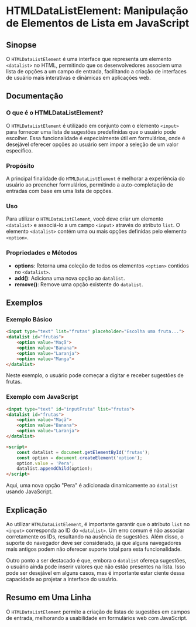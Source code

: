<!--
Meta Description: # HTMLDataListElement: Manipulação de Elementos de Lista em JavaScript ## Sinopse O `HTMLDataListElement` é uma interface que representa um elemento `...
Meta Keywords: datalist, option, uma, htmldatalistelement, que
-->

# HTMLDataListElement: Manipulação de Elementos de Lista em JavaScript

## Sinopse
O `HTMLDataListElement` é uma interface que representa um elemento `<datalist>` no HTML, permitindo que os desenvolvedores associem uma lista de opções a um campo de entrada, facilitando a criação de interfaces de usuário mais interativas e dinâmicas em aplicações web.

## Documentação

### O que é o HTMLDataListElement?
O `HTMLDataListElement` é utilizado em conjunto com o elemento `<input>` para fornecer uma lista de sugestões predefinidas que o usuário pode escolher. Essa funcionalidade é especialmente útil em formulários, onde é desejável oferecer opções ao usuário sem impor a seleção de um valor específico.

### Propósito
A principal finalidade do `HTMLDataListElement` é melhorar a experiência do usuário ao preencher formulários, permitindo a auto-completação de entradas com base em uma lista de opções.

### Uso
Para utilizar o `HTMLDataListElement`, você deve criar um elemento `<datalist>` e associá-lo a um campo `<input>` através do atributo `list`. O elemento `<datalist>` contém uma ou mais opções definidas pelo elemento `<option>`.

### Propriedades e Métodos
- **options**: Retorna uma coleção de todos os elementos `<option>` contidos no `<datalist>`.
- **add()**: Adiciona uma nova opção ao `datalist`.
- **remove()**: Remove uma opção existente do `datalist`.

## Exemplos

### Exemplo Básico
```html
<input type="text" list="frutas" placeholder="Escolha uma fruta...">
<datalist id="frutas">
    <option value="Maçã">
    <option value="Banana">
    <option value="Laranja">
    <option value="Manga">
</datalist>
```
Neste exemplo, o usuário pode começar a digitar e receber sugestões de frutas.

### Exemplo com JavaScript
```html
<input type="text" id="inputFruta" list="frutas">
<datalist id="frutas">
    <option value="Maçã">
    <option value="Banana">
    <option value="Laranja">
</datalist>

<script>
    const datalist = document.getElementById('frutas');
    const option = document.createElement('option');
    option.value = 'Pera';
    datalist.appendChild(option);
</script>
```
Aqui, uma nova opção "Pera" é adicionada dinamicamente ao `datalist` usando JavaScript.

## Explicação
Ao utilizar `HTMLDataListElement`, é importante garantir que o atributo `list` no `<input>` corresponda ao ID do `<datalist>`. Um erro comum é não associar corretamente os IDs, resultando na ausência de sugestões. Além disso, o suporte do navegador deve ser considerado, já que alguns navegadores mais antigos podem não oferecer suporte total para esta funcionalidade.

Outro ponto a ser destacado é que, embora o `datalist` ofereça sugestões, o usuário ainda pode inserir valores que não estão presentes na lista. Isso pode ser desejável em alguns casos, mas é importante estar ciente dessa capacidade ao projetar a interface do usuário.

## Resumo em Uma Linha
O `HTMLDataListElement` permite a criação de listas de sugestões em campos de entrada, melhorando a usabilidade em formulários web com JavaScript.